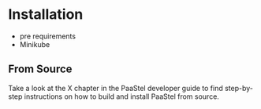 # Installation

* pre requirements
* Minikube

## From Source

Take a look at the X chapter in the PaaStel developer guide to find step-by-step
instructions on how to build and install PaaStel from source.
